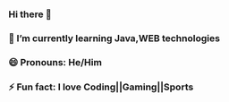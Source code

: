 ### Hi there 👋
### 🌱 I’m currently learning Java,WEB technologies
### 😄 Pronouns: He/Him
### ⚡ Fun fact: I love Coding||Gaming||Sports
<!--
**anshuman725/anshuman725** is a ✨ _special_ ✨ repository because its `README.md` (this file) appears on your GitHub profile.

Here are some ideas to get you started:

- 🔭 I’m currently working on ...
- ## 🌱 I’m currently learning ...
- 👯 I’m looking to collaborate on ...
- 🤔 I’m looking for help with ...
- 💬 Ask me about ...
- 📫 How to reach me: ...
- 😄 Pronouns: ...
- ⚡ Fun fact: ...
-->
